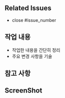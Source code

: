 ## Related Issues
- close #issue_number

## 작업 내용
- 작업한 내용을 간단히 정리
- 주요 변경 사항을 기술

## 참고 사항
<!-- 리뷰 참고사항 필요 시 작성 -->

## ScreenShot
<!-- 필요하다면 캡처 이미지 첨부 -->